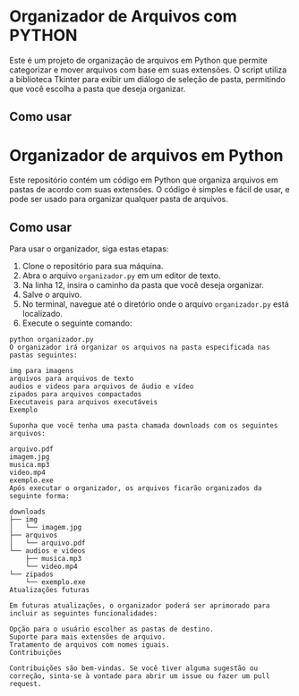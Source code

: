 
# Organizador de Arquivos com PYTHON

Este é um projeto de organização de arquivos em Python que permite categorizar e mover arquivos com base em suas extensões. O script utiliza a biblioteca Tkinter para exibir um diálogo de seleção de pasta, permitindo que você escolha a pasta que deseja organizar.


## Como usar

# Organizador de arquivos em Python

Este repositório contém um código em Python que organiza arquivos em pastas de acordo com suas extensões. O código é simples e fácil de usar, e pode ser usado para organizar qualquer pasta de arquivos.

## Como usar

Para usar o organizador, siga estas etapas:

1. Clone o repositório para sua máquina.
2. Abra o arquivo `organizador.py` em um editor de texto.
3. Na linha 12, insira o caminho da pasta que você deseja organizar.
4. Salve o arquivo.
5. No terminal, navegue até o diretório onde o arquivo `organizador.py` está localizado.
6. Execute o seguinte comando:

```python: 
python organizador.py
O organizador irá organizar os arquivos na pasta especificada nas pastas seguintes:

img para imagens
arquivos para arquivos de texto
audios e videos para arquivos de áudio e vídeo
zipados para arquivos compactados
Executaveis para arquivos executáveis
Exemplo

Suponha que você tenha uma pasta chamada downloads com os seguintes arquivos:

arquivo.pdf
imagem.jpg
musica.mp3
video.mp4
exemplo.exe
Após executar o organizador, os arquivos ficarão organizados da seguinte forma:

downloads
├── img 
│   └── imagem.jpg
├── arquivos
│   └── arquivo.pdf
└── audios e videos
    ├── musica.mp3
    └── video.mp4
└── zipados
    └── exemplo.exe
Atualizações futuras

Em futuras atualizações, o organizador poderá ser aprimorado para incluir as seguintes funcionalidades:

Opção para o usuário escolher as pastas de destino.
Suporte para mais extensões de arquivo.
Tratamento de arquivos com nomes iguais.
Contribuições

Contribuições são bem-vindas. Se você tiver alguma sugestão ou correção, sinta-se à vontade para abrir um issue ou fazer um pull request.
